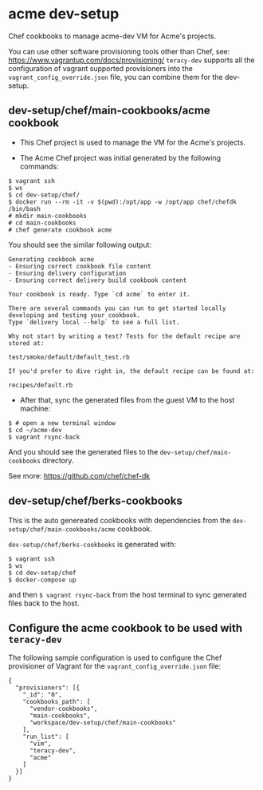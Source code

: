 # acme dev-setup

Chef cookbooks to manage acme-dev VM for Acme's projects.

You can use other software provisioning tools other than Chef, see: https://www.vagrantup.com/docs/provisioning/
`teracy-dev` supports all the configuration of vagrant supported provisioners into the
`vagrant_config_override.json` file, you can combine them for the dev-setup.


## dev-setup/chef/main-cookbooks/acme cookbook

- This Chef project is used to manage the VM for the Acme's projects.

- The Acme Chef project was initial generated by the following commands:

```
$ vagrant ssh
$ ws
$ cd dev-setup/chef/
$ docker run --rm -it -v $(pwd):/opt/app -w /opt/app chef/chefdk /bin/bash
# mkdir main-cookbooks
# cd main-cookbooks
# chef generate cookbook acme
```

You should see the similar following output:

```
Generating cookbook acme
- Ensuring correct cookbook file content
- Ensuring delivery configuration
- Ensuring correct delivery build cookbook content

Your cookbook is ready. Type `cd acme` to enter it.

There are several commands you can run to get started locally developing and testing your cookbook.
Type `delivery local --help` to see a full list.

Why not start by writing a test? Tests for the default recipe are stored at:

test/smoke/default/default_test.rb

If you'd prefer to dive right in, the default recipe can be found at:

recipes/default.rb

```

- After that, sync the generated files from the guest VM to the host machine:

```
$ # open a new terminal window
$ cd ~/acme-dev
$ vagrant rsync-back
```

And you should see the generated files to the `dev-setup/chef/main-cookbooks` directory.

See more: https://github.com/chef/chef-dk


## dev-setup/chef/berks-cookbooks


This is the auto genereated cookbooks with dependencies from
the `dev-setup/chef/main-cookbooks/acme` cookbook.


`dev-setup/chef/berks-cookbooks` is generated with:

```
$ vagrant ssh
$ ws
$ cd dev-setup/chef
$ docker-compose up
```

and then `$ vagrant rsync-back` from the host terminal to sync generated files back to the host.


## Configure the acme cookbook to be used with `teracy-dev`

The following sample configuration is used to configure the Chef provisioner of Vagrant
for the `vagrant_config_override.json` file:

```
{
  "provisioners": [{
    "_id": "0",
    "cookbooks_path": [
      "vendor-cookbooks",
      "main-cookbooks",
      "workspace/dev-setup/chef/main-cookbooks"
    ],
    "run_list": [
      "vim",
      "teracy-dev",
      "acme"
    ]
  }]
}
```

